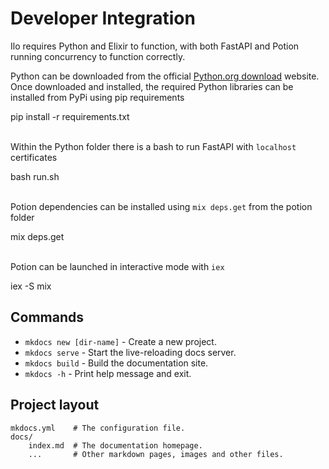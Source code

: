 # Developer Integration

Ilo requires Python and Elixir to function, with both FastAPI and Potion running concurrency to function correctly.

Python can be downloaded from the official <a href="https://www.python.org/downloads/">Python.org download</a> website.
Once downloaded and installed, the required Python libraries can be installed from PyPi using pip requirements

<div id="termynal" data-termynal>
    <span data-ty="input" data-ty-prompt="ilo/python $">pip install -r requirements.txt</span>
</div>

<br>

Within the Python folder there is a bash to run FastAPI with `localhost` certificates
<div id="termynal" data-termynal>
    <span data-ty="input" data-ty-prompt="ilo/python $">bash run.sh</span>
</div>

<br>

Potion dependencies can be installed using `mix deps.get` from the potion folder
<div id="termynal" data-termynal>
    <span data-ty="input" data-ty-prompt="ilo/elixir $">mix deps.get</span>
</div>

<br>

Potion can be launched in interactive mode with `iex`
<div id="termynal" data-termynal>
    <span data-ty="input" data-ty-prompt="ilo/elixir $">iex -S mix</span>
</div>

## Commands

* `mkdocs new [dir-name]` - Create a new project.
* `mkdocs serve` - Start the live-reloading docs server.
* `mkdocs build` - Build the documentation site.
* `mkdocs -h` - Print help message and exit.

## Project layout

    mkdocs.yml    # The configuration file.
    docs/
        index.md  # The documentation homepage.
        ...       # Other markdown pages, images and other files.

